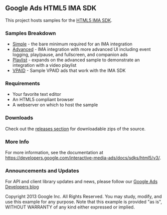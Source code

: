 ## Google Ads HTML5 IMA SDK

This project hosts samples for the
[HTML5 IMA SDK](//developers.google.com/interactive-media-ads/docs/sdks/html5/client-side).

### Samples Breakdown

*   [Simple](https://github.com/googleads/googleads-ima-html5/tree/master/simple) -
    the bare minimum required for an IMA integration
*   [Advanced](https://github.com/googleads/googleads-ima-html5/tree/master/advanced) -
    IMA integration with more advanced UI including event logging, play/pause,
    and fullscreen, and companion ads
*   [Playlist](https://github.com/googleads/googleads-ima-html5/tree/master/playlist) -
    expands on the advanced sample to demonstrate an integration with a video
    playlist
*   [VPAID](https://github.com/googleads/googleads-ima-html5/tree/master/vpaid) -
    Sample VPAID ads that work with the IMA SDK

### Requirements

*   Your favorite text editor
*   An HTML5 compliant browser
*   A webserver on which to host the sample

### Downloads

Check out the
[releases section](https://github.com/googleads/googleads-ima-html5/releases)
for downloadable zips of the source.

### More Info

For more information, see the documentation at
https://developers.google.com/interactive-media-ads/docs/sdks/html5/v3/.

### Announcements and Updates

For API and client library updates and news, please follow our
[Google Ads Developers blog](http://googleadsdeveloper.blogspot.com/)

Copyright 2013 Google Inc. All Rights Reserved. You may study, modify, and use
this example for any purpose. Note that this example is provided "as is",
WITHOUT WARRANTY of any kind either expressed or implied.
